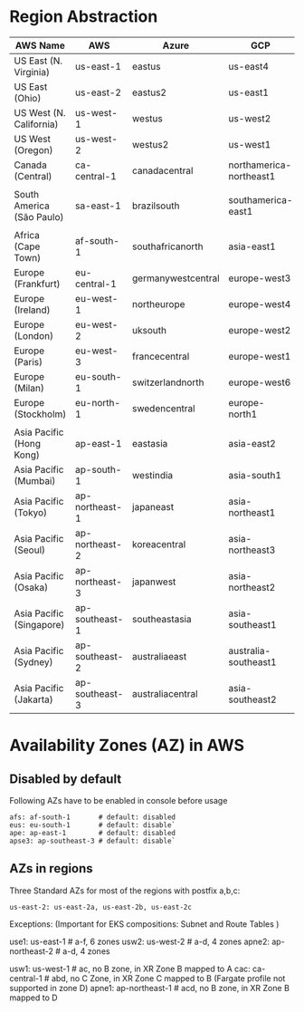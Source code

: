 # Region Abstraction

| AWS Name | AWS | Azure | GCP | Code
|--|--|--|--|--|
| US East (N. Virginia) | us-east-1 | eastus | us-east4 | USE1 |
| US East (Ohio) | us-east-2 | eastus2 | us-east1 | USE2 |
| US West (N. California) | us-west-1 | westus | us-west2 | USW1 |
| US West (Oregon) | us-west-2 | westus2 | us-west1  | USW2 |
| Canada (Central) | ca-central-1 | canadacentral | northamerica-northeast1 | CAC |
|  |  |  |  |  |
| South America (São Paulo) | sa-east-1 | brazilsouth | southamerica-east1 | SAE | 
|  |  |  |  |  |
| Africa (Cape Town) | af-south-1 | southafricanorth | asia-east1 | AFS | 
| Europe (Frankfurt) | eu-central-1 | germanywestcentral | europe-west3 | EUC |
| Europe (Ireland) | eu-west-1 | northeurope | europe-west4 | EUW1 |
| Europe (London) | eu-west-2 | uksouth | europe-west2 | EUW2 |
| Europe (Paris) | eu-west-3 | francecentral | europe-west1 | EUW3 |
| Europe (Milan) | eu-south-1 | switzerlandnorth | europe-west6 | EUS |
| Europe (Stockholm) | eu-north-1 | swedencentral | europe-north1  | EUN |
|  |  |  |  |  |
| Asia Pacific (Hong Kong) | ap-east-1 | eastasia | asia-east2 | APE |
| Asia Pacific (Mumbai) | ap-south-1 | westindia | asia-south1 | APS1 |
| Asia Pacific (Tokyo) | ap-northeast-1 | japaneast | asia-northeast1 | APNE1 |
| Asia Pacific (Seoul) | ap-northeast-2 | koreacentral | asia-northeast3 | APEN2 |
| Asia Pacific (Osaka) | ap-northeast-3 | japanwest | asia-northeast2 | APEN3 |
| Asia Pacific (Singapore) | ap-southeast-1 | southeastasia | asia-southeast1 | APSE1 |
| Asia Pacific (Sydney) | ap-southeast-2 | australiaeast | australia-southeast1 | APSE2 |
| Asia Pacific (Jakarta) | ap-southeast-3 | australiacentral | asia-southeast2 | APSE3 |

# Availability Zones (AZ) in AWS

## Disabled by default

Following AZs have to be enabled in console before usage

```
afs: af-south-1       # default: disabled
eus: eu-south-1       # default: disable`
ape: ap-east-1        # default: disabled
apse3: ap-southeast-3 # default: disable`
```

## AZs in regions

Three Standard AZs for most of the regions with postfix a,b,c: 
```
us-east-2: us-east-2a, us-east-2b, us-east-2c   
```
Exceptions: (Important for EKS compositions: Subnet and Route Tables  )

use1: us-east-1       # a-f, 6 zones
usw2: us-west-2       # a-d, 4 zones
apne2: ap-northeast-2 # a-d, 4 zones

usw1: us-west-1       # ac,  no B zone, in XR Zone B mapped to A
cac: ca-central-1     # abd, no C Zone, in XR Zone C mapped to B (Fargate profile not supported in zone D)
apne1: ap-northeast-1 # acd, no B zone, in XR Zone B mapped to D


